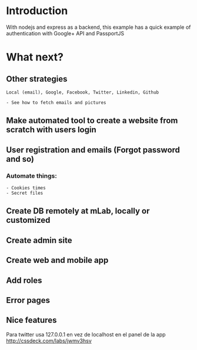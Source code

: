 # Introduction
With nodejs and express as a backend, this example has a quick example of
authentication with Google+ API and PassportJS

# What next?

## Other strategies
    Local (email), Google, Facebook, Twitter, Linkedin, Github

    - See how to fetch emails and pictures

## Make automated tool to create a website from scratch with users login

## User registration and emails (Forgot password and so)

### Automate things:
    - Cookies times
    - Secret files

## Create DB remotely at mLab, locally or customized
## Create admin site
## Create web and mobile app
## Add roles
## Error pages

Nice features
----
Para twitter usa 127.0.0.1 en vez de localhost en el panel de la app
http://cssdeck.com/labs/jwmv3hsv